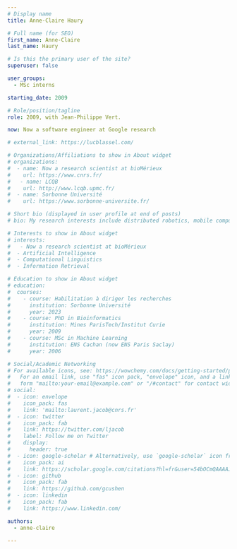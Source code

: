 ```yaml
---
# Display name
title: Anne-Claire Haury

# Full name (for SEO)
first_name: Anne-Claire
last_name: Haury

# Is this the primary user of the site?
superuser: false

user_groups: 
  - MSc interns

starting_date: 2009

# Role/position/tagline
role: 2009, with Jean-Philippe Vert.

now: Now a software engineer at Google research

# external_link: https://lucblassel.com/

# Organizations/Affiliations to show in About widget
# organizations: 
#  - name: Now a research scientist at bioMérieux
#    url: https://www.cnrs.fr/
#   - name: LCQB
#    url: http://www.lcqb.upmc.fr/
#  - name: Sorbonne Université
#    url: https://www.sorbonne-universite.fr/

# Short bio (displayed in user profile at end of posts)
# bio: My research interests include distributed robotics, mobile computing and programmable matter.

# Interests to show in About widget
# interests:
#   - Now a research scientist at bioMérieux
#  - Artificial Intelligence
#  - Computational Linguistics
#  - Information Retrieval

# Education to show in About widget
# education:
#  courses:
#    - course: Habilitation à diriger les recherches
#      institution: Sorbonne Université
#      year: 2023
#    - course: PhD in Bioinformatics
#      institution: Mines ParisTech/Institut Curie
#      year: 2009
#    - course: MSc in Machine Learning
#      institution: ENS Cachan (now ENS Paris Saclay)
#      year: 2006

# Social/Academic Networking
# For available icons, see: https://wowchemy.com/docs/getting-started/page-builder/#icons
#   For an email link, use "fas" icon pack, "envelope" icon, and a link in the
#   form "mailto:your-email@example.com" or "/#contact" for contact widget.
# social:
#  - icon: envelope
#    icon_pack: fas
#    link: 'mailto:laurent.jacob@cnrs.fr'
#  - icon: twitter
#    icon_pack: fab
#    link: https://twitter.com/ljacob
#    label: Follow me on Twitter
#    display:
#      header: true
#  - icon: google-scholar # Alternatively, use `google-scholar` icon from `ai` icon pack
#    icon_pack: ai
#    link: https://scholar.google.com/citations?hl=fr&user=54bOCmQAAAAJ&view_op=list_works&sortby=pubdate
#  - icon: github
#    icon_pack: fab
#    link: https://github.com/gcushen
#  - icon: linkedin
#    icon_pack: fab
#    link: https://www.linkedin.com/

authors:
  - anne-claire

---
```

